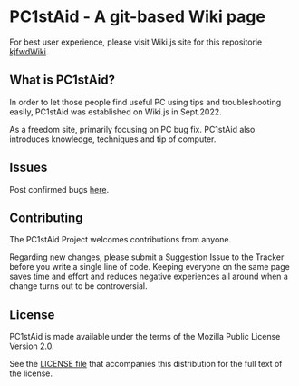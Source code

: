# PC1stAid - A git-based Wiki page 

For best user experience, please visit Wiki.js site for this repositorie [kjfwdWiki](http://wiki.kjfwd.com:3000/). 


## What is PC1stAid?

In order to let those people find useful PC using tips and troubleshooting easily, PC1stAid was established on Wiki.js in Sept.2022. 

As a freedom site, primarily focusing on PC bug fix. PC1stAid also introduces knowledge, techniques and tip of computer.

## Issues

Post confirmed bugs [here](https://github.com/changyun233/PC1stAid/issues). 

## Contributing

The PC1stAid Project welcomes contributions from anyone.

Regarding new changes, please submit a Suggestion Issue to the Tracker before you write a single line of code. Keeping everyone on the same page saves time and effort and reduces negative experiences all around when a change turns out to be controversial.

## License

PC1stAid is made available under the terms of the Mozilla Public License Version 2.0.

See the [LICENSE file](./LICENSE) that accompanies this distribution for the full text of the license.